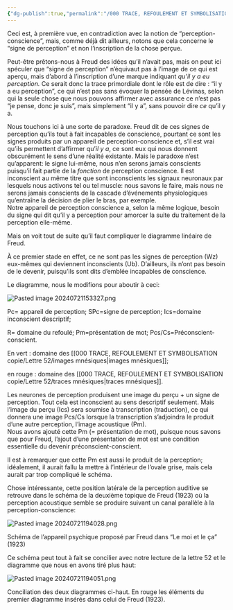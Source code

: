 ```yaml
---
{"dg-publish":true,"permalink":"/000 TRACE, REFOULEMENT ET SYMBOLISATION copie/Lettre 52/tout à fait incapable de conscience/","created":"2024-07-21T15:27:19.830-04:00","updated":"2025-08-22T21:47:57.263-04:00"}
---
```



Ceci est, à première vue, en contradiction avec la notion de “perception-conscience”, mais, comme déjà dit ailleurs, notons que cela concerne le “signe de perception” et non l’inscription de la chose perçue. 

Peut-être prêtons-nous à Freud des idées qu’il n’avait pas, mais on peut ici spéculer que “signe de perception” n’équivaut pas à l’image de ce qui est aperçu, mais d’abord à l’inscription d’une marque indiquant _qu’il y a eu perception._ Ce serait donc la trace primordiale dont le rôle est de dire : “il y a eu perception”, ce qui n’est pas sans évoquer la pensée de Lévinas, selon qui la seule chose que nous pouvons affirmer avec assurance ce n’est pas “je pense, donc je suis”, mais simplement “il y a”, sans pouvoir dire _ce_ qu’il y a.

Nous touchons ici à une sorte de paradoxe. Freud dit de ces signes de perception qu’ils tout à fait incapables de conscience, pourtant ce sont les signes produits par un appareil de perception-conscience et, s’il est vrai qu’ils permettent d’affirmer qu’*il y a*, ce sont eux qui nous donnent obscurément le sens d’une réalité existante. Mais le paradoxe n’est qu’apparent: le signe lui-même, nous n’en serons jamais conscients puisqu’il fait partie de la _fonction_ de perception conscience. Il est inconscient au même titre que sont inconscients les signaux neuronaux par lesquels nous activons tel ou tel muscle: nous savons le faire, mais nous ne serons jamais conscients de la cascade d’événements physiologiques qu’entraîne la décision de plier le bras, par exemple.  
Notre appareil de perception conscience a, selon la même logique, besoin du signe qui dit qu’il y a perception pour amorcer la suite du traitement de la perception elle-même.

Mais on voit tout de suite qu’il faut compliquer le diagramme linéaire de Freud.

À ce premier stade en effet, ce ne sont pas les signes de perception (Wz) eux-mêmes qui deviennent inconscients (Ub). D’ailleurs, ils n’ont pas besoin de le devenir, puisqu’ils sont dits d’emblée incapables de conscience.


Le diagramme, nous le modifions pour aboutir à ceci:

![Pasted image 20240721153327.png](/img/user/000%20TRACE,%20REFOULEMENT%20ET%20SYMBOLISATION%20copie/Lettre%2052/Pasted%20image%2020240721153327.png)

Pc= appareil de perception; SPc=signe de perception; Ics=domaine inconscient descriptif;

R= domaine du refoulé; Pm=présentation de mot; Pcs/Cs=Préconscient-conscient. 

En vert : domaine des [[000 TRACE, REFOULEMENT ET SYMBOLISATION copie/Lettre 52/images mnésiques\|images mnésiques]]; 

en rouge : domaine des [[000 TRACE, REFOULEMENT ET SYMBOLISATION copie/Lettre 52/traces mnésiques\|traces mnésiques]].

Les neurones de perception produisent une image du perçu + un signe de perception. Tout cela est inconscient au sens descriptif seulement. Mais l’image du perçu (Ics) sera soumise à transcription (traduction), ce qui donnera une image Pcs/Cs lorsque la transcription s’adjoindra le produit d’une autre perception, l’image acoustique (Pm).  
Nous avons ajouté cette Pm (= présentation de mot), puisque nous savons que pour Freud, l’ajout d’une présentation de mot est une condition essentielle du devenir préconscient-conscient. 

Il est à remarquer que cette Pm est aussi le produit de la perception; idéalement, il aurait fallu la mettre à l’intérieur de l’ovale grise, mais cela aurait par trop compliqué le schéma. 

Chose intéressante, cette position latérale de la perception auditive se retrouve dans le schéma de la deuxième topique de Freud (1923) où la perception acoustique semble se produire suivant un canal parallèle à la perception-conscience:

![Pasted image 20240721194028.png](/img/user/000%20TRACE,%20REFOULEMENT%20ET%20SYMBOLISATION%20copie/Lettre%2052/Pasted%20image%2020240721194028.png)

Schéma de l’appareil psychique proposé par Freud dans “Le moi et le ça” (1923)

  
  
Ce schéma peut tout à fait se concilier avec notre lecture de la lettre 52 et le diagramme que nous en avons tiré plus haut:

  

![Pasted image 20240721194051.png](/img/user/000%20TRACE,%20REFOULEMENT%20ET%20SYMBOLISATION%20copie/Lettre%2052/Pasted%20image%2020240721194051.png)

Conciliation des deux diagrammes ci-haut. En rouge les éléments du premier diagramme insérés dans celui de Freud (1923).